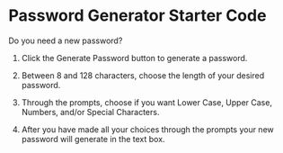 # Password Generator Starter Code
Do you need a new password?

1. Click the Generate Password button to generate a password.

2. Between 8 and 128 characters, choose the length of your desired password.

3. Through the prompts, choose if you want Lower Case, Upper Case, Numbers, and/or Special Characters.

4. After you have made all your choices through the prompts your new password will generate in the text box.

